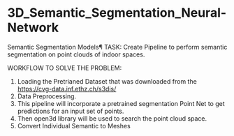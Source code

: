 # 3D_Semantic_Segmentation_Neural-Network

Semantic Segmentation Models¶
TASK: Create Pipeline to perform semantic segmentation on point clouds of indoor spaces.

WORKFLOW TO SOLVE THE PROBLEM:

1. Loading the Pretrianed Dataset that was downloaded from the https://cvg-data.inf.ethz.ch/s3dis/   
2. Data Preprocessing.    
3. This pipeline will incorporate a pretrained segmentation Point Net to get predictions for an input set of points.    
4. Then open3d library will be used to search the point cloud space.      
5. Convert Individual Semantic to Meshes
